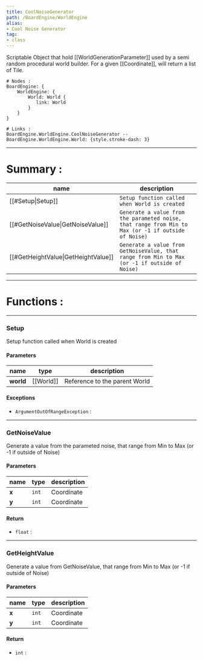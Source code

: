 ```yaml
---
title: CoolNoiseGenerator
path: /BoardEngine/WorldEngine
alias: 
- Cool Noise Generator
tag: 
- class
---
```

Scriptable Object that hold [[WorldGenerationParameter]] used by a semi random procedural world builder.
For a given [[Coordinate]], will return a list of Tile.
```d2
# Nodes :
BoardEngine: {
    WorldEngine: {
        World: World {
           link: World
        }
    }
}

# Links :
BoardEngine.WorldEngine.CoolNoiseGenerator -- BoardEngine.WorldEngine.World: {style.stroke-dash: 3}

```
---
# Summary :
name|description
----|----
[[#Setup\|Setup]] | `Setup function called when World is created`
[[#GetNoiseValue\|GetNoiseValue]] | `Generate a value from the parameted noise, that range from Min to Max (or -1 if outside of Noise)`
[[#GetHeightValue\|GetHeightValue]] | `Generate a value from GetNoiseValue, that range from Min to Max (or -1 if outside of Noise)`

---
# Functions :

---
### Setup
Setup function called when World is created

#### Parameters
name|type|description
-----|-----|-----
**world**|[[World]]|Reference to the parent World

#### Exceptions
- `ArgumentOutOfRangeException` : 

---
### GetNoiseValue
Generate a value from the parameted noise, that range from Min to Max (or -1 if outside of Noise)

#### Parameters
name|type|description
-----|-----|-----
**x**|`int`|Coordinate
**y**|`int`|Coordinate

#### Return
- `float` : 

---
### GetHeightValue
Generate a value from GetNoiseValue, that range from Min to Max (or -1 if outside of Noise)

#### Parameters
name|type|description
-----|-----|-----
**x**|`int`|Coordinate
**y**|`int`|Coordinate

#### Return
- `int` : 

